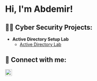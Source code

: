 <h1>Hi, I'm Abdemir! 

<h2>👨‍💻 Cyber Security Projects:</h2>

- <b>Active Directory Setup Lab</b>
  - [Active Directory Lab](https://github.com/Abdemir-R/ActiveDirectoryLab/tree/main)




<h2> 🤳 Connect with me:</h2>


[<img align="left" alt="abdemir-rivera | LinkedIn" width="22px" src="https://cdn.jsdelivr.net/npm/simple-icons@v3/icons/linkedin.svg" />][linkedin]



[linkedin]: https://www.linkedin.com/in/abdemir-rivera/




